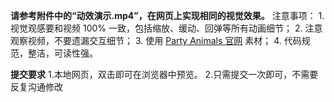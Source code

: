**请参考附件中的“动效演示.mp4”，在网页上实现相同的视觉效果。**
    注意事项：
    1. 视觉观感要和视频 100% 一致，包括缩放、缓动、回弹等所有动画细节；
    2. 注意观察视频，不要遗漏交互细节；
    3. 使用 [Party Animals 官网](https://partyanimals.com/) 素材；
    4. 代码规范，整洁，可读性强。

**提交要求**
1.本地网页，双击即可在浏览器中预览。
2.只需提交一次即可，不需要反复沟通修改
